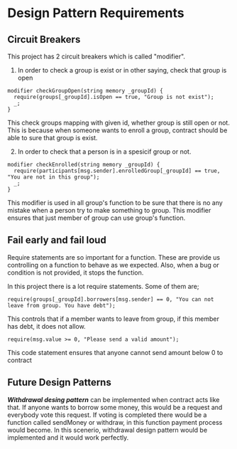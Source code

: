 # Design Pattern Requirements

## Circuit Breakers

This project has 2 circuit breakers which is called "modifier".

1. In order to check a group is exist or in other saying, check that group is open

```
modifier checkGroupOpen(string memory _groupId) {
  require(groups[_groupId].isOpen == true, "Group is not exist");
  _;
}
```

This check groups mapping with given id, whether group is still open or not. This is because when someone wants to enroll a group, contract
should be able to sure that group is exist.

2. In order to check that a person is in a spesicif group or not.

```
modifier checkEnrolled(string memory _groupId) {
  require(participants[msg.sender].enrolledGroup[_groupId] == true, "You are not in this group");
  _;
}
```

This modifier is used in all group's function to be sure that there is no any mistake when a person try to make something to group. This
modifier ensures that just member of group can use group's function.


## Fail early and fail loud

Require statements are so important for a function. These are provide us controlling on a function to behave as we expected. Also, when a bug or condition is not provided, it stops the function. 

In this project there is a lot require statements. Some of them are;

```
require(groups[_groupId].borrowers[msg.sender] == 0, "You can not leave from group. You have debt");
```
This controls that if a member wants to leave from group, if this member has debt, it does not allow.

```
require(msg.value >= 0, "Please send a valid amount");
```
This code statement ensures that anyone cannot send amount below 0 to contract

## Future Design Patterns

***Withdrawal desing pattern*** can be implemented when contract acts like that. If anyone wants to borrow some money, this would be
a request and everybody vote this request. If voting is completed there would be a function called sendMoney or withdraw, in this function payment process would become.
In this scenerio, withdrawal design pattern would be implemented and it would work perfectly.















